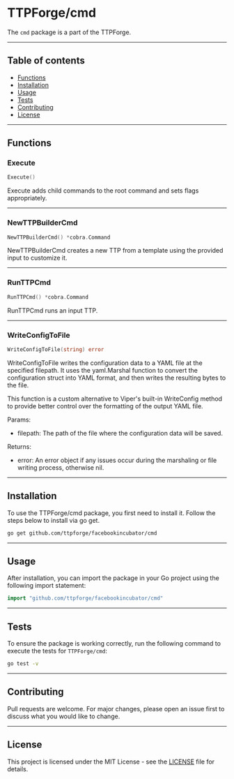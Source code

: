 # TTPForge/cmd

The `cmd` package is a part of the TTPForge.

---

## Table of contents

- [Functions](#functions)
- [Installation](#installation)
- [Usage](#usage)
- [Tests](#tests)
- [Contributing](#contributing)
- [License](#license)

---

## Functions

### Execute

```go
Execute()
```

Execute adds child commands to the root
command and sets flags appropriately.

---

### NewTTPBuilderCmd

```go
NewTTPBuilderCmd() *cobra.Command
```

NewTTPBuilderCmd creates a new TTP from a template using the
provided input to customize it.

---

### RunTTPCmd

```go
RunTTPCmd() *cobra.Command
```

RunTTPCmd runs an input TTP.

---

### WriteConfigToFile

```go
WriteConfigToFile(string) error
```

WriteConfigToFile writes the configuration data to a YAML file at the specified
filepath. It uses the yaml.Marshal function to convert the configuration struct
into YAML format, and then writes the resulting bytes to the file.

This function is a custom alternative to Viper's built-in WriteConfig method
to provide better control over the formatting of the output YAML file.

Params:
  - filepath: The path of the file where the configuration data will be saved.

Returns:
  - error: An error object if any issues occur during the marshaling or file
    writing process, otherwise nil.

---

## Installation

To use the TTPForge/cmd package, you first need to install it.
Follow the steps below to install via go get.

```bash
go get github.com/ttpforge/facebookincubator/cmd
```

---

## Usage

After installation, you can import the package in your Go project
using the following import statement:

```go
import "github.com/ttpforge/facebookincubator/cmd"
```

---

## Tests

To ensure the package is working correctly, run the following
command to execute the tests for `TTPForge/cmd`:

```bash
go test -v
```

---

## Contributing

Pull requests are welcome. For major changes,
please open an issue first to discuss what
you would like to change.

---

## License

This project is licensed under the MIT
License - see the [LICENSE](../LICENSE)
file for details.
